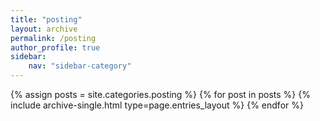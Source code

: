 ```yaml
---
title: "posting"
layout: archive
permalink: /posting
author_profile: true
sidebar:
    nav: "sidebar-category"
---
```


{% assign posts = site.categories.posting %}
{% for post in posts %} {% include archive-single.html type=page.entries_layout %} {% endfor %}